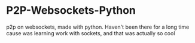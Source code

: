 # P2P-Websockets-Python
p2p on websockets, made with python.
Haven't been there for a long time cause
was learning work with sockets, and that was
actually so cool
